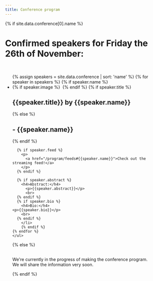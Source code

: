 ```yaml
---
title: Conference program
---
```


<div class="keynote-full">

{% if site.data.conference[0].name %}
	<h1>Confirmed speakers for Friday the 26th of November:</h1>
	<br />
	<ul>
	{% assign speakers = site.data.conference | sort: 'name' %}
	{% for speaker in speakers %}
		{% if speaker.name %}
		<li>
      {% if speaker.image %}
        <a name="{{speaker.name}}">
        <img style="background-image: url(/assets/images/conference/{{speaker.image | default:'owasp_logo.png'}});{{speaker.style}};"></a>
      {% endif %}
      {% if speaker.title %}
        <h2>{{speaker.title}} by {{speaker.name}}</h2>
      {% else %}
        <h2>- {{speaker.name}}</h2>
      {% endif %}

      {% if speaker.feed %}
        <p>
          <a href="/program/feeds#{{speaker.name}}">Check out the streaming feed!</a>
        </p>
      {% endif %}

      {% if speaker.abstract %}
        <h4>Abstract:</h4>
          <p>{{speaker.abstract}}</p>
          <br>
      {% endif %}
      {% if speaker.bio %}
        <h4>Bio:</h4>
	<p>{{speaker.bio}}</p>
        <br>
      {% endif %}
		</li>
		{% endif %}
	{% endfor %}
	</ul>
{% else %}
  <p><br>
     We're currently in the progress of making the conference program.<br>
     We will share the information very soon.
  </p>
{% endif %}
</div>
